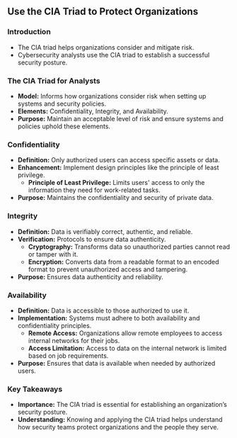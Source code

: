 ## Use the CIA Triad to Protect Organizations

### Introduction
- The CIA triad helps organizations consider and mitigate risk.
- Cybersecurity analysts use the CIA triad to establish a successful security posture.

### The CIA Triad for Analysts
- **Model:** Informs how organizations consider risk when setting up systems and security policies.
- **Elements:** Confidentiality, Integrity, and Availability.
- **Purpose:** Maintain an acceptable level of risk and ensure systems and policies uphold these elements.

### Confidentiality
- **Definition:** Only authorized users can access specific assets or data.
- **Enhancement:** Implement design principles like the principle of least privilege.
  - **Principle of Least Privilege:** Limits users' access to only the information they need for work-related tasks.
- **Purpose:** Maintains the confidentiality and security of private data.

### Integrity
- **Definition:** Data is verifiably correct, authentic, and reliable.
- **Verification:** Protocols to ensure data authenticity.
  - **Cryptography:** Transforms data so unauthorized parties cannot read or tamper with it.
  - **Encryption:** Converts data from a readable format to an encoded format to prevent unauthorized access and tampering.
- **Purpose:** Ensures data authenticity and reliability.

### Availability
- **Definition:** Data is accessible to those authorized to use it.
- **Implementation:** Systems must adhere to both availability and confidentiality principles.
  - **Remote Access:** Organizations allow remote employees to access internal networks for their jobs.
  - **Access Limitation:** Access to data on the internal network is limited based on job requirements.
- **Purpose:** Ensures that data is available when needed by authorized users.

### Key Takeaways
- **Importance:** The CIA triad is essential for establishing an organization’s security posture.
- **Understanding:** Knowing and applying the CIA triad helps understand how security teams protect organizations and the people they serve.